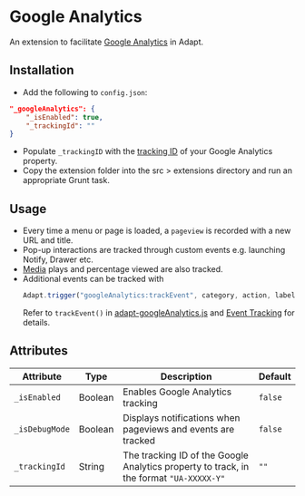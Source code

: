 # Google Analytics

An extension to facilitate [Google Analytics](https://developers.google.com/analytics) in Adapt.

## Installation

* Add the following to `config.json`:
```json
"_googleAnalytics": {
	"_isEnabled": true,
	"_trackingId": ""
}
```
* Populate `_trackingID` with the [tracking ID](https://support.google.com/analytics/answer/1032385) of your Google Analytics property.
* Copy the extension folder into the src > extensions directory and run an appropriate Grunt task.

## Usage

* Every time a menu or page is loaded, a `pageview` is recorded with a new URL and title.
* Pop-up interactions are tracked through custom events e.g. launching Notify, Drawer etc.
* [Media](https://github.com/adaptlearning/adapt-contrib-media) plays and percentage viewed are also tracked.
* Additional events can be tracked with
  ```js
  Adapt.trigger("googleAnalytics:trackEvent", category, action, label[, value[, isNonInteraction]]);
  ```
  Refer to `trackEvent()` in [adapt-googleAnalytics.js](js/adapt-googleAnalytics.js) and [Event Tracking](https://developers.google.com/analytics/devguides/collection/analyticsjs/events) for details.

## Attributes

Attribute | Type | Description | Default
--------- | ---- | ----------- | -------
`_isEnabled` | Boolean | Enables Google Analytics tracking | `false`
`_isDebugMode` | Boolean | Displays notifications when pageviews and events are tracked | `false`
`_trackingId` | String | The tracking ID of the Google Analytics property to track, in the format `"UA-XXXXX-Y"` | `""`
